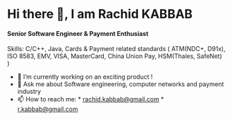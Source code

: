 # Hi there 👋, I am Rachid KABBAB
#### Senior Software Engineer & Payment Enthusiast

Skills: C/C++, Java, Cards & Payment related standards ( ATM(NDC+, D91x), ISO 8583, EMV, VISA, MasterCard, China Union Pay, HSM(Thales, SafeNet) )

- 🔭 I’m currently working on an exciting product !
- 💬 Ask me about Software engineering, computer networks and payment industry 
- 📫 How to reach me: 
                      * rachid.kabbab@gmail.com
                      * r.kabbab@gmail.com




